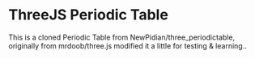 # ThreeJS Periodic Table

This is a cloned Periodic Table from NewPidian/three_periodictable, originally from mrdoob/three.js
modified it a little for testing & learning..
